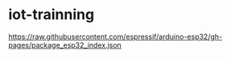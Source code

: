 # iot-trainning

https://raw.githubusercontent.com/espressif/arduino-esp32/gh-pages/package_esp32_index.json
